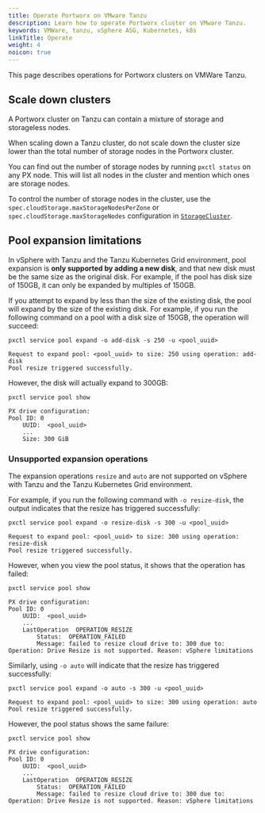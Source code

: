 ```yaml
---
title: Operate Portworx on VMware Tanzu
description: Learn how to operate Portworx cluster on VMware Tanzu.
keywords: VMWare, tanzu, vSphere ASG, Kubernetes, k8s
linkTitle: Operate
weight: 4
noicon: true
---
```


This page describes operations for Portworx clusters on VMWare Tanzu.

## Scale down clusters

A Portworx cluster on Tanzu can contain a mixture of storage and storageless nodes.

When scaling down a Tanzu cluster, do not scale down the cluster size lower than the total number of storage nodes in the Portworx cluster.

You can find out the number of storage nodes by running `pxctl status` on any PX node. This will list all nodes in the cluster and mention which ones are storage nodes.

To control the number of storage nodes in the cluster, use the `spec.cloudStorage.maxStorageNodesPerZone` or `spec.cloudStorage.maxStorageNodes` configuration in [`StorageCluster`](/reference/crd/storage-cluster/).

## Pool expansion limitations

In vSphere with Tanzu and the Tanzu Kubernetes Grid environment, pool expansion is **only supported by adding a new disk**, and that new disk must be the same size as the original disk. For example, if the pool has disk size of 150GB, it can only be expanded by multiples of 150GB.

If you attempt to expand by less than the size of the existing disk, the pool will expand by the size of the existing disk. For example, if you run the following command on a pool with a disk size of 150GB, the operation will succeed:

```text
pxctl service pool expand -o add-disk -s 250 -u <pool_uuid>
```
```output
Request to expand pool: <pool_uuid> to size: 250 using operation: add-disk
Pool resize triggered successfully.
```

However, the disk will actually expand to 300GB:

```text
pxctl service pool show
```
```output
PX drive configuration:
Pool ID: 0 
    UUID:  <pool_uuid> 
    ... 
    Size: 300 GiB
```

### Unsupported expansion operations

The expansion operations `resize` and `auto` are not supported on vSphere with Tanzu and the Tanzu Kubernetes Grid environment.

For example, if you run the following command with `-o resize-disk`, the output indicates that the resize has triggered successfully:

```text
pxctl service pool expand -o resize-disk -s 300 -u <pool_uuid>
```
```output
Request to expand pool: <pool_uuid> to size: 300 using operation: resize-disk
Pool resize triggered successfully.
```

However, when you view the pool status, it shows that the operation has failed:

```text
pxctl service pool show
```
```output
PX drive configuration:
Pool ID: 0 
    UUID:  <pool_uuid> 
    ...
    LastOperation  OPERATION_RESIZE 
        Status:  OPERATION_FAILED 
        Message: failed to resize cloud drive to: 300 due to: Operation: Drive Resize is not supported. Reason: vSphere limitations
```

Similarly, using `-o auto` will indicate that the resize has triggered successfully:

```text
pxctl service pool expand -o auto -s 300 -u <pool_uuid>
```
```output
Request to expand pool: <pool_uuid> to size: 300 using operation: auto
Pool resize triggered successfully.
```

However, the pool status shows the same failure:

```text
pxctl service pool show
```
```output
PX drive configuration:
Pool ID: 0 
    UUID:  <pool_uuid> 
    ...
    LastOperation  OPERATION_RESIZE 
        Status:  OPERATION_FAILED 
        Message: failed to resize cloud drive to: 300 due to: Operation: Drive Resize is not supported. Reason: vSphere limitations
```